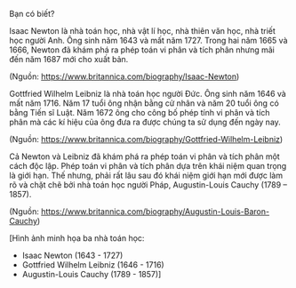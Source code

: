Bạn có biết?

Isaac Newton là nhà toán học, nhà vật lí học, nhà thiên văn học, nhà triết học người Anh. Ông sinh năm 1643 và mất năm 1727. Trong hai năm 1665 và 1666, Newton đã khám phá ra phép toán vi phân và tích phân nhưng mãi đến năm 1687 mới cho xuất bản.

(Nguồn: https://www.britannica.com/biography/Isaac-Newton)

Gottfried Wilhelm Leibniz là nhà toán học người Đức. Ông sinh năm 1646 và mất năm 1716. Năm 17 tuổi ông nhận bằng cử nhân và năm 20 tuổi ông có bằng Tiến sĩ Luật. Năm 1672 ông cho công bố phép tính vi phân và tích phân mà các kí hiệu của ông đưa ra được chúng ta sử dụng đến ngày nay.

(Nguồn: https://www.britannica.com/biography/Gottfried-Wilhelm-Leibniz)

Cả Newton và Leibniz đã khám phá ra phép toán vi phân và tích phân một cách độc lập. Phép toán vi phân và tích phân dựa trên khái niệm quan trọng là giới hạn. Thế nhưng, phải rất lâu sau đó khái niệm giới hạn mới được làm rõ và chặt chẽ bởi nhà toán học người Pháp, Augustin-Louis Cauchy (1789 – 1857).

(Nguồn: https://www.britannica.com/biography/Augustin-Louis-Baron-Cauchy)

[Hình ảnh minh họa ba nhà toán học:
- Isaac Newton (1643 - 1727)
- Gottfried Wilhelm Leibniz (1646 - 1716)
- Augustin-Louis Cauchy (1789 - 1857)]